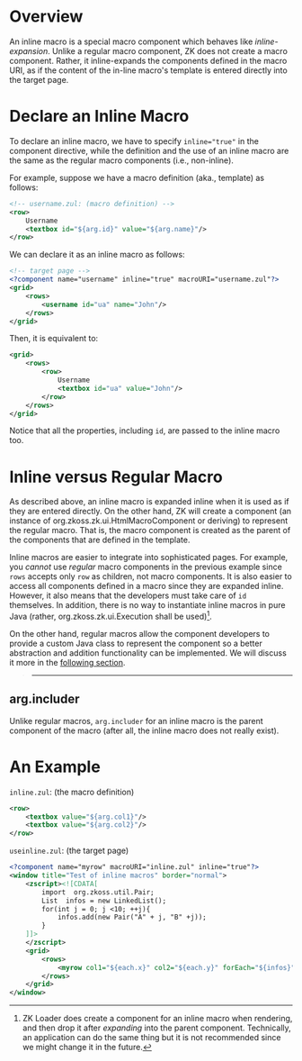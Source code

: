 

# Overview

An inline macro is a special macro component which behaves like
*inline-expansion*. Unlike a regular macro component, ZK does not create
a macro component. Rather, it inline-expands the components defined in
the macro URI, as if the content of the in-line macro's template is
entered directly into the target page.

# Declare an Inline Macro

To declare an inline macro, we have to specify `inline="true"` in the
component directive, while the definition and the use of an inline macro
are the same as the regular macro components (i.e., non-inline).

For example, suppose we have a macro definition (aka., template) as
follows:

``` xml
<!-- username.zul: (macro definition) -->
<row>
    Username
    <textbox id="${arg.id}" value="${arg.name}"/>
</row>
```

We can declare it as an inline macro as follows:

``` xml
<!-- target page -->
<?component name="username" inline="true" macroURI="username.zul"?>
<grid>
    <rows>
        <username id="ua" name="John"/>
    </rows>
</grid>
```

Then, it is equivalent to:

``` xml
<grid>
    <rows>
        <row>
            Username
            <textbox id="ua" value="John"/>
        </row>
    </rows>
</grid>
```

Notice that all the properties, including `id`, are passed to the inline
macro too.

# Inline versus Regular Macro

As described above, an inline macro is expanded inline when it is used
as if they are entered directly. On the other hand, ZK will create a
component (an instance of
<javadoc>org.zkoss.zk.ui.HtmlMacroComponent</javadoc> or deriving) to
represent the regular macro. That is, the macro component is created as
the parent of the components that are defined in the template.

Inline macros are easier to integrate into sophisticated pages. For
example, you *cannot* use *regular* macro components in the previous
example since `rows` accepts only `row` as children, not macro
components. It is also easier to access all components defined in a
macro since they are expanded inline. However, it also means that the
developers must take care of `id` themselves. In addition, there is no
way to instantiate inline macros in pure Java (rather,
<javadoc method="createComponents(java.lang.String, org.zkoss.zk.ui.Component, java.util.Map)">org.zkoss.zk.ui.Execution</javadoc>
shall be used)[^1].

On the other hand, regular macros allow the component developers to
provide a custom Java class to represent the component so a better
abstraction and addition functionality can be implemented. We will
discuss it more in the [following
section]({{site.baseurl}}/zk_dev_ref/UI_Composing/Macro_Component/Implement_Custom_Java_Class).

> ------------------------------------------------------------------------
>
> <references/>

## arg.includer

Unlike regular macros, `arg.includer` for an inline macro is the parent
component of the macro (after all, the inline macro does not really
exist).

# An Example

`inline.zul`: (the macro definition)

``` xml
<row>
    <textbox value="${arg.col1}"/>
    <textbox value="${arg.col2}"/>
</row>
```

`useinline.zul`: (the target page)

``` xml
<?component name="myrow" macroURI="inline.zul" inline="true"?>
<window title="Test of inline macros" border="normal">
    <zscript><![CDATA[
        import  org.zkoss.util.Pair;
        List  infos = new LinkedList();
        for(int j = 0; j <10; ++j){
            infos.add(new Pair("A" + j, "B" +j));
        }
    ]]>
    </zscript>
    <grid>
        <rows>
            <myrow col1="${each.x}" col2="${each.y}" forEach="${infos}"/>
        </rows>
    </grid>
</window>
```

[^1]: ZK Loader does create a component for an inline macro when
    rendering, and then drop it after *expanding* into the parent
    component. Technically, an application can do the same thing but it
    is not recommended since we might change it in the future.
